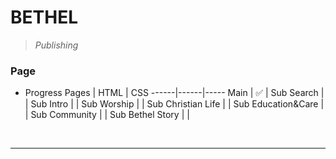 BETHEL
==========
> _Publishing_


### **Page**
- Progress
Pages | HTML | CSS
------|------|-----
Main | ✅ |
Sub Search | |
Sub Intro | |
Sub Worship | |
Sub Christian Life | |
Sub Education&Care | |
Sub Community | |
Sub Bethel Story | |

<br>

-------------------------

